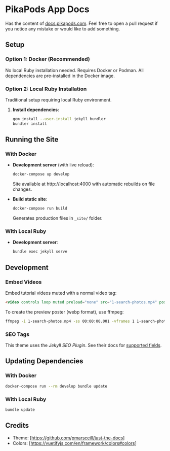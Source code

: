 # PikaPods App Docs

Has the content of [docs.pikapods.com](https://docs.pikapods.com). Feel free to open a pull request if you notice any mistake or would like to add something.

## Setup

### Option 1: Docker (Recommended)

No local Ruby installation needed. Requires Docker or Podman. All dependencies are pre-installed in the Docker image.

### Option 2: Local Ruby Installation

Traditional setup requiring local Ruby environment.

1. **Install dependencies**:
   ```bash
   gem install --user-install jekyll bundler
   bundler install
   ```

## Running the Site

### With Docker

- **Development server** (with live reload):
  ```bash
  docker-compose up develop
  ```
  Site available at http://localhost:4000 with automatic rebuilds on file changes.

- **Build static site**:
  ```bash
  docker-compose run build
  ```
  Generates production files in `_site/` folder.

### With Local Ruby

- **Development server**:
  ```bash
  bundle exec jekyll serve
  ```

## Development

### Embed Videos

Embed tutorial videos muted with a normal video tag:
```html
<video controls loop muted preload="none" src="1-search-photos.mp4" poster="1-search-photos.webp"></video>
```

To create the preview poster (webp format), use ffmpeg:
```bash
ffmpeg -i 1-search-photos.mp4 -ss 00:00:00.001 -vframes 1 1-search-photos.webp
```

### SEO Tags

This theme uses the *Jekyll SEO Plugin*. See their docs for [supported fields](https://github.com/jekyll/jekyll-seo-tag/blob/master/docs/usage.md).

## Updating Dependencies

### With Docker
```bash
docker-compose run --rm develop bundle update
```

### With Local Ruby
```bash
bundle update
```

## Credits

- Theme: [https://github.com/pmarsceill/just-the-docs]
- Colors: [https://vuetifyjs.com/en/framework/colors#colors]